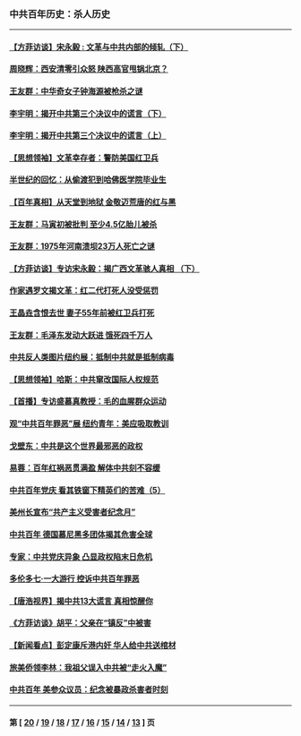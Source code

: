 ### 中共百年历史：杀人历史
---
#### [【方菲访谈】宋永毅 : 文革与中共内部的倾轧（下）](../../pages/nf1176106/n13486836.md?01210430) 
#### [周晓辉：西安清零引众怒 陕西高官甩锅北京？](../../pages/nf1176106/n13484627.md?01210430) 
#### [王友群：中华奇女子钟海源被枪杀之谜](../../pages/nf1176106/n13430555.md?01210430) 
#### [李宇明：揭开中共第三个决议中的谎言（下）](../../pages/nf1176106/n13389389.md?01210430) 
#### [李宇明：揭开中共第三个决议中的谎言（上）](../../pages/nf1176106/n13388697.md?01210430) 
#### [【思想领袖】文革幸存者：警防美国红卫兵](../../pages/nf1176106/n13339289.md?01210430) 
#### [半世纪的回忆：从偷渡犯到哈佛医学院毕业生](../../pages/nf1176106/n13345328.md?01210430) 
#### [【百年真相】从天堂到地狱 金敬迈荒唐的红与黑](../../pages/nf1176106/n13336995.md?01210430) 
#### [王友群：马寅初被批判 至少4.5亿胎儿被杀](../../pages/nf1176106/n13260313.md?01210430) 
#### [王友群：1975年河南溃坝23万人死亡之谜](../../pages/nf1176106/n13231576.md?01210430) 
#### [【方菲访谈】专访宋永毅：揭广西文革骇人真相 （下）](../../pages/nf1176106/n13209074.md?01210430) 
#### [作家遇罗文揭文革：红二代打死人没受惩罚](../../pages/nf1176106/n13205254.md?01210430) 
#### [王晶垚含恨去世 妻子55年前被红卫兵打死](../../pages/nf1176106/n13203590.md?01210430) 
#### [王友群：毛泽东发动大跃进 饿死四千万人](../../pages/nf1176106/n13177158.md?01210430) 
#### [中共反人类图片纽约展：抵制中共就是抵制病毒](../../pages/nf1176106/n13115371.md?01210430) 
#### [【思想领袖】哈斯：中共窜改国际人权规范](../../pages/nf1176106/n13053647.md?01210430) 
#### [【首播】专访盛慕真教授：毛的血腥群众运动](../../pages/nf1176106/n13091782.md?01210430) 
#### [观“中共百年罪恶”展 纽约青年：美应吸取教训](../../pages/nf1176106/n13085246.md?01210430) 
#### [戈壁东：中共是这个世界最邪恶的政权](../../pages/nf1176106/n13085641.md?01210430) 
#### [易蓉：百年红祸恶贯满盈 解体中共刻不容缓](../../pages/nf1176106/n13084455.md?01210430) 
#### [中共百年党庆 看其铁窗下精英们的苦难（5）](../../pages/nf1176106/n13076766.md?01210430) 
#### [美州长宣布“共产主义受害者纪念月”](../../pages/nf1176106/n13074024.md?01210430) 
#### [中共百年 德国慕尼黑多团体揭其危害全球](../../pages/nf1176106/n13068873.md?01210430) 
#### [专家：中共党庆异象 凸显政权陷末日危机](../../pages/nf1176106/n13067084.md?01210430) 
#### [多伦多七·一大游行 控诉中共百年罪恶](../../pages/nf1176106/n13062043.md?01210430) 
#### [【唐浩视界】揭中共13大谎言 真相惊醒你](../../pages/nf1176106/n13065208.md?01210430) 
#### [《方菲访谈》胡平：父亲在“镇反”中被害](../../pages/nf1176106/n13064114.md?01210430) 
#### [【新闻看点】彭定康斥港内奸 华人给中共送棺材](../../pages/nf1176106/n13064230.md?01210430) 
#### [旅美侨领李林：我祖父误入中共被“走火入魔”](../../pages/nf1176106/n13062777.md?01210430) 
#### [中共百年 美参众议员：纪念被暴政杀害者时刻](../../pages/nf1176106/n13063735.md?01210430) 

---
#### 第 [ [20](./20.md?01210430) / [19](./19.md?01210430) / [18](./18.md?01210430) / [17](./17.md?01210430) / [16](./16.md?01210430) / [15](./15.md?01210430) / [14](./14.md?01210430) / [13](./13.md?01210430) ] 页
